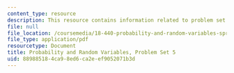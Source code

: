 ```yaml
---
content_type: resource
description: This resource contains information related to problem set 5.
file: null
file_location: /coursemedia/18-440-probability-and-random-variables-spring-2014/889885184ca98ed6ca2eef9052071b3d_MIT18_440S14_ProblemSet5.pdf
file_type: application/pdf
resourcetype: Document
title: Probability and Random Variables, Problem Set 5
uid: 88988518-4ca9-8ed6-ca2e-ef9052071b3d
---
```

